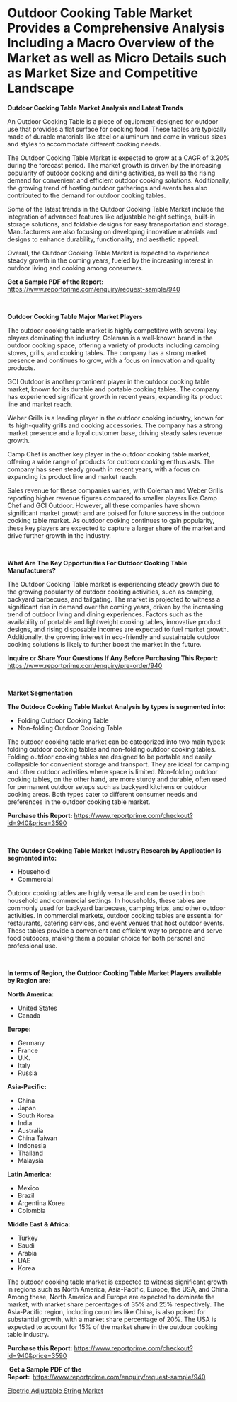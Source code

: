 <p><h1>Outdoor Cooking Table Market Provides a Comprehensive Analysis Including a Macro Overview of the Market as well as Micro Details such as Market Size and Competitive Landscape</h1></p><p><strong>Outdoor Cooking Table Market Analysis and Latest Trends</strong></p>
<p><p>An Outdoor Cooking Table is a piece of equipment designed for outdoor use that provides a flat surface for cooking food. These tables are typically made of durable materials like steel or aluminum and come in various sizes and styles to accommodate different cooking needs.</p><p>The Outdoor Cooking Table Market is expected to grow at a CAGR of 3.20% during the forecast period. The market growth is driven by the increasing popularity of outdoor cooking and dining activities, as well as the rising demand for convenient and efficient outdoor cooking solutions. Additionally, the growing trend of hosting outdoor gatherings and events has also contributed to the demand for outdoor cooking tables.</p><p>Some of the latest trends in the Outdoor Cooking Table Market include the integration of advanced features like adjustable height settings, built-in storage solutions, and foldable designs for easy transportation and storage. Manufacturers are also focusing on developing innovative materials and designs to enhance durability, functionality, and aesthetic appeal.</p><p>Overall, the Outdoor Cooking Table Market is expected to experience steady growth in the coming years, fueled by the increasing interest in outdoor living and cooking among consumers.</p></p>
<p><strong>Get a Sample PDF of the Report:&nbsp;</strong> <a href="https://www.reportprime.com/enquiry/request-sample/940">https://www.reportprime.com/enquiry/request-sample/940</a></p>
<p>&nbsp;</p>
<p><strong>Outdoor Cooking Table Major Market Players</strong></p>
<p><p>The outdoor cooking table market is highly competitive with several key players dominating the industry. Coleman is a well-known brand in the outdoor cooking space, offering a variety of products including camping stoves, grills, and cooking tables. The company has a strong market presence and continues to grow, with a focus on innovation and quality products.</p><p>GCI Outdoor is another prominent player in the outdoor cooking table market, known for its durable and portable cooking tables. The company has experienced significant growth in recent years, expanding its product line and market reach.</p><p>Weber Grills is a leading player in the outdoor cooking industry, known for its high-quality grills and cooking accessories. The company has a strong market presence and a loyal customer base, driving steady sales revenue growth.</p><p>Camp Chef is another key player in the outdoor cooking table market, offering a wide range of products for outdoor cooking enthusiasts. The company has seen steady growth in recent years, with a focus on expanding its product line and market reach.</p><p>Sales revenue for these companies varies, with Coleman and Weber Grills reporting higher revenue figures compared to smaller players like Camp Chef and GCI Outdoor. However, all these companies have shown significant market growth and are poised for future success in the outdoor cooking table market. As outdoor cooking continues to gain popularity, these key players are expected to capture a larger share of the market and drive further growth in the industry.</p></p>
<p>&nbsp;</p>
<p><strong>What Are The Key Opportunities For Outdoor Cooking Table Manufacturers?</strong></p>
<p><p>The Outdoor Cooking Table market is experiencing steady growth due to the growing popularity of outdoor cooking activities, such as camping, backyard barbecues, and tailgating. The market is projected to witness a significant rise in demand over the coming years, driven by the increasing trend of outdoor living and dining experiences. Factors such as the availability of portable and lightweight cooking tables, innovative product designs, and rising disposable incomes are expected to fuel market growth. Additionally, the growing interest in eco-friendly and sustainable outdoor cooking solutions is likely to further boost the market in the future.</p></p>
<p><strong>Inquire or Share Your Questions If Any Before Purchasing This Report:</strong> <a href="https://www.reportprime.com/enquiry/pre-order/940">https://www.reportprime.com/enquiry/pre-order/940</a></p>
<p>&nbsp;</p>
<p><strong>Market Segmentation</strong></p>
<p><strong>The Outdoor Cooking Table Market Analysis by types is segmented into:</strong></p>
<p><ul><li>Folding Outdoor Cooking Table</li><li>Non-folding Outdoor Cooking Table</li></ul></p>
<p><p>The outdoor cooking table market can be categorized into two main types: folding outdoor cooking tables and non-folding outdoor cooking tables. Folding outdoor cooking tables are designed to be portable and easily collapsible for convenient storage and transport. They are ideal for camping and other outdoor activities where space is limited. Non-folding outdoor cooking tables, on the other hand, are more sturdy and durable, often used for permanent outdoor setups such as backyard kitchens or outdoor cooking areas. Both types cater to different consumer needs and preferences in the outdoor cooking table market.</p></p>
<p><strong>Purchase this Report:&nbsp;</strong><a href="https://www.reportprime.com/checkout?id=940&price=3590">https://www.reportprime.com/checkout?id=940&price=3590</a></p>
<p>&nbsp;</p>
<p><strong>The Outdoor Cooking Table Market Industry Research by Application is segmented into:</strong></p>
<p><ul><li>Household</li><li>Commercial</li></ul></p>
<p><p>Outdoor cooking tables are highly versatile and can be used in both household and commercial settings. In households, these tables are commonly used for backyard barbecues, camping trips, and other outdoor activities. In commercial markets, outdoor cooking tables are essential for restaurants, catering services, and event venues that host outdoor events. These tables provide a convenient and efficient way to prepare and serve food outdoors, making them a popular choice for both personal and professional use.</p></p>
<p>&nbsp;</p>
<p><strong>In terms of Region, the Outdoor Cooking Table Market Players available by Region are:</strong></p>
<p>
    <p> <strong> North America: </strong>
        <ul>
            <li>United States</li>
            <li>Canada</li>
        </ul>
        </p> 
    <p> <strong> Europe: </strong>
        <ul>
            <li>Germany</li>
            <li>France</li>
            <li>U.K.</li>
            <li>Italy</li>
            <li>Russia</li>
        </ul>
        </p> 
    <p> <strong> Asia-Pacific: </strong>
        <ul>
            <li>China</li>
            <li>Japan</li>
            <li>South Korea</li>
            <li>India</li>
            <li>Australia</li>
            <li>China Taiwan</li>
            <li>Indonesia</li>
            <li>Thailand</li>
            <li>Malaysia</li>
        </ul>
        </p> 
    <p> <strong> Latin America: </strong>
        <ul>
            <li>Mexico</li>
            <li>Brazil</li>
            <li>Argentina Korea</li>
            <li>Colombia</li>
        </ul>
        </p> 
    <p> <strong> Middle East & Africa: </strong>
        <ul>
            <li>Turkey</li>
            <li>Saudi</li>
            <li>Arabia</li>
            <li>UAE</li>
            <li>Korea</li>
        </ul>
    </p>
    </p>
<p><p>The outdoor cooking table market is expected to witness significant growth in regions such as North America, Asia-Pacific, Europe, the USA, and China. Among these, North America and Europe are expected to dominate the market, with market share percentages of 35% and 25% respectively. The Asia-Pacific region, including countries like China, is also poised for substantial growth, with a market share percentage of 20%. The USA is expected to account for 15% of the market share in the outdoor cooking table industry.</p></p>
<p><strong>Purchase this Report: </strong><a href="https://www.reportprime.com/checkout?id=940&price=3590">https://www.reportprime.com/checkout?id=940&price=3590</a></p>
<p>&nbsp;<strong>Get a Sample PDF of the Report:&nbsp;&nbsp;</strong><a href="https://www.reportprime.com/enquiry/request-sample/940">https://www.reportprime.com/enquiry/request-sample/940</a></p>
<p><strong></strong></p>
<p><p><a href="https://invited-way-688.notion.site/Electric-Adjustable-String-Market-A-Comprehensive-Report-of-its-Market-Share-Growth-Trends-2024--695f5aa6dcd141f7875a2eadb9757cfa">Electric Adjustable String Market</a></p></p>